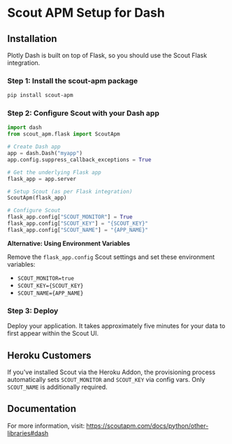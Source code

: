 # Scout APM Setup for Dash

## Installation

Plotly Dash is built on top of Flask, so you should use the Scout Flask integration.

### Step 1: Install the scout-apm package

```bash
pip install scout-apm
```

### Step 2: Configure Scout with your Dash app

```python
import dash
from scout_apm.flask import ScoutApm

# Create Dash app
app = dash.Dash("myapp")
app.config.suppress_callback_exceptions = True

# Get the underlying Flask app
flask_app = app.server

# Setup Scout (as per Flask integration)
ScoutApm(flask_app)

# Configure Scout
flask_app.config["SCOUT_MONITOR"] = True
flask_app.config["SCOUT_KEY"] = "{SCOUT_KEY}"
flask_app.config["SCOUT_NAME"] = "{APP_NAME}"
```

**Alternative: Using Environment Variables**

Remove the `flask_app.config` Scout settings and set these environment variables:
- `SCOUT_MONITOR=true`
- `SCOUT_KEY={SCOUT_KEY}`
- `SCOUT_NAME={APP_NAME}`

### Step 3: Deploy

Deploy your application. It takes approximately five minutes for your data to first appear within the Scout UI.

## Heroku Customers

If you've installed Scout via the Heroku Addon, the provisioning process automatically sets `SCOUT_MONITOR` and `SCOUT_KEY` via config vars. Only `SCOUT_NAME` is additionally required.

## Documentation

For more information, visit: https://scoutapm.com/docs/python/other-libraries#dash

